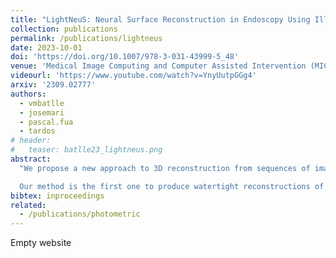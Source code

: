 ```yaml
---
title: "LightNeuS: Neural Surface Reconstruction in Endoscopy Using Illumination Decline"
collection: publications
permalink: /publications/lightneus
date: 2023-10-01
doi: 'https://doi.org/10.1007/978-3-031-43999-5_48'
venue: 'Medical Image Computing and Computer Assisted Intervention (MICCAI)'
videourl: 'https://www.youtube.com/watch?v=YnyUutpGGg4'
arxiv: '2309.02777'
authors: 
  - vmbatlle
  - josemari
  - pascal.fua
  - tardos
# header:
#   teaser: batlle23_lightneus.png
abstract:
  "We propose a new approach to 3D reconstruction from sequences of images acquired by monocular endoscopes. It is based on two key insights. First, endoluminal cavities are watertight, a property naturally enforced by modeling them in terms of a signed distance function. Second, the scene illumination is variable. It comes from the endoscope’s light sources and decays with the inverse of the squared distance to the surface. To exploit these insights, we build on NeuS [25], a neural implicit surface reconstruction technique with an outstanding capability to learn appearance and a SDF surface model from multiple views, but currently limited to scenes with static illumination. To remove this limitation and exploit the relation between pixel brightness and depth, we modify the NeuS architecture to explicitly account for it and introduce a calibrated photometric model of the endoscope’s camera and light source.

  Our method is the first one to produce watertight reconstructions of whole colon sections. We demonstrate excellent accuracy on phantom imagery. Remarkably, the watertight prior combined with illumination decline, allows to complete the reconstruction of unseen portions of the surface with acceptable accuracy, paving the way to automatic quality assessment of cancer screening explorations, measuring the global percentage of observed mucosa."
bibtex: inproceedings
related:
  - /publications/photometric
---
```

Empty website